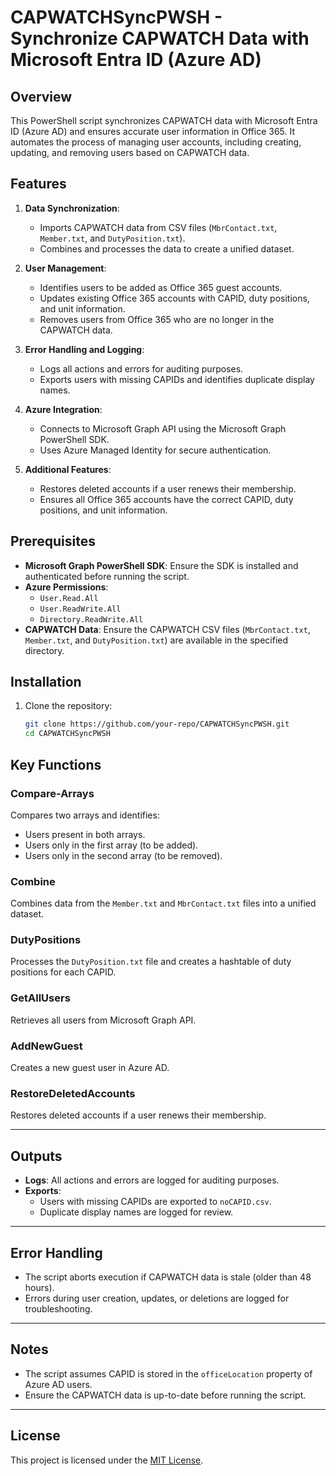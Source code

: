# CAPWATCHSyncPWSH - Synchronize CAPWATCH Data with Microsoft Entra ID (Azure AD)

## Overview

This PowerShell script synchronizes CAPWATCH data with Microsoft Entra ID (Azure AD) and ensures accurate user information in Office 365. It automates the process of managing user accounts, including creating, updating, and removing users based on CAPWATCH data.

## Features

1. **Data Synchronization**:
   - Imports CAPWATCH data from CSV files (`MbrContact.txt`, `Member.txt`, and `DutyPosition.txt`).
   - Combines and processes the data to create a unified dataset.

2. **User Management**:
   - Identifies users to be added as Office 365 guest accounts.
   - Updates existing Office 365 accounts with CAPID, duty positions, and unit information.
   - Removes users from Office 365 who are no longer in the CAPWATCH data.

3. **Error Handling and Logging**:
   - Logs all actions and errors for auditing purposes.
   - Exports users with missing CAPIDs and identifies duplicate display names.

4. **Azure Integration**:
   - Connects to Microsoft Graph API using the Microsoft Graph PowerShell SDK.
   - Uses Azure Managed Identity for secure authentication.

5. **Additional Features**:
   - Restores deleted accounts if a user renews their membership.
   - Ensures all Office 365 accounts have the correct CAPID, duty positions, and unit information.

## Prerequisites

- **Microsoft Graph PowerShell SDK**: Ensure the SDK is installed and authenticated before running the script.
- **Azure Permissions**:
  - `User.Read.All`
  - `User.ReadWrite.All`
  - `Directory.ReadWrite.All`
- **CAPWATCH Data**: Ensure the CAPWATCH CSV files (`MbrContact.txt`, `Member.txt`, and `DutyPosition.txt`) are available in the specified directory.

## Installation

1. Clone the repository:
   ```bash
   git clone https://github.com/your-repo/CAPWATCHSyncPWSH.git
   cd CAPWATCHSyncPWSH

## Key Functions

### Compare-Arrays
Compares two arrays and identifies:
- Users present in both arrays.
- Users only in the first array (to be added).
- Users only in the second array (to be removed).

### Combine
Combines data from the `Member.txt` and `MbrContact.txt` files into a unified dataset.

### DutyPositions
Processes the `DutyPosition.txt` file and creates a hashtable of duty positions for each CAPID.

### GetAllUsers
Retrieves all users from Microsoft Graph API.

### AddNewGuest
Creates a new guest user in Azure AD.

### RestoreDeletedAccounts
Restores deleted accounts if a user renews their membership.

---

## Outputs

- **Logs**: All actions and errors are logged for auditing purposes.
- **Exports**:
  - Users with missing CAPIDs are exported to `noCAPID.csv`.
  - Duplicate display names are logged for review.

---

## Error Handling

- The script aborts execution if CAPWATCH data is stale (older than 48 hours).
- Errors during user creation, updates, or deletions are logged for troubleshooting.

---

## Notes

- The script assumes CAPID is stored in the `officeLocation` property of Azure AD users.
- Ensure the CAPWATCH data is up-to-date before running the script.

---

## License

This project is licensed under the [MIT License](LICENSE).